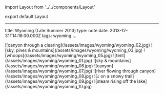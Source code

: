 import Layout from '../../components/Layout'

export default Layout

---

title: Wyoming (Late Summer 2013)
type: note
date: 2013-12-31T14:16:00.000Z
tags: wyoming
...

<div>
![canyon through a clearing](/assets/images/wyoming/wyoming_02.jpg)
![sky, pines & mountains](/assets/images/wyoming/wyoming_03.jpg)
![whoops](/assets/images/wyoming/wyoming_05.jpg)
![tent](/assets/images/wyoming/wyoming_01.jpg)
![sky & mountains](/assets/images/wyoming/wyoming_06.jpg)
![canyon](/assets/images/wyoming/wyoming_07.jpg)
![river flowing through canyon](/assets/images/wyoming/wyoming_08.jpg)
![J on a snowy trail](/assets/images/wyoming/wyoming_09.jpg)
![steam rising off the lake](/assets/images/wyoming/wyoming_10.jpg)
</div>
